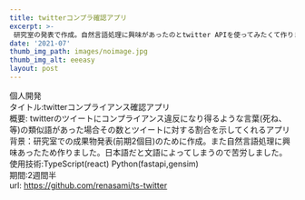 ```yaml
---
title: twitterコンプラ確認アプリ
excerpt: >-
 研究室の発表で作成。自然言語処理に興味があったのとtwitter APIを使ってみたくて作りました。
date: '2021-07'
thumb_img_path: images/noimage.jpg
thumb_img_alt: eeeasy
layout: post
---
```


個人開発<br>
タイトル:twitterコンプライアンス確認アプリ<br>
概要: twitterのツイートにコンプライアンス違反になり得るような言葉(死ね、等)の類似語があった場合その数とツイートに対する割合を示してくれるアプリ<br>
背景：研究室での成果物発表(前期2個目)のために作成。また自然言語処理に興味あったため作りました。日本語だと文語によってしまうので苦労しました。<br>
使用技術:TypeScript(react) Python(fastapi,gensim)<br>
期間:2週間半<br>
url: https://github.com/renasami/ts-twitter
